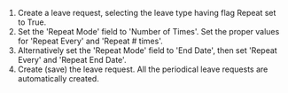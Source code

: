 1.  Create a leave request, selecting the leave type having flag Repeat
    set to True.
2.  Set the 'Repeat Mode' field to 'Number of Times'. Set the proper
    values for 'Repeat Every' and 'Repeat \# times'.
3.  Alternatively set the 'Repeat Mode' field to 'End Date', then set
    'Repeat Every' and 'Repeat End Date'.
4.  Create (save) the leave request. All the periodical leave requests
    are automatically created.
